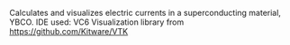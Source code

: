 Calculates and visualizes electric currents in a superconducting material, YBCO.
IDE used: VC6
Visualization library from https://github.com/Kitware/VTK
